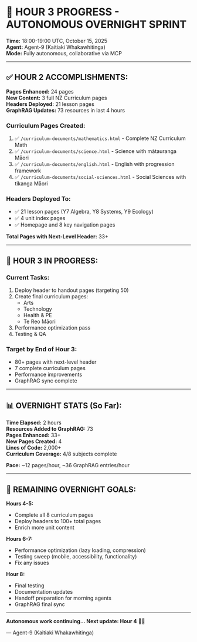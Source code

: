 # 🌙 HOUR 3 PROGRESS - AUTONOMOUS OVERNIGHT SPRINT

**Time:** 18:00-19:00 UTC, October 15, 2025  
**Agent:** Agent-9 (Kaitiaki Whakawhitinga)  
**Mode:** Fully autonomous, collaborative via MCP

---

## ✅ HOUR 2 ACCOMPLISHMENTS:

**Pages Enhanced:** 24 pages  
**New Content:** 3 full NZ Curriculum pages  
**Headers Deployed:** 21 lesson pages  
**GraphRAG Updates:** 73 resources in last 4 hours

### **Curriculum Pages Created:**
1. ✅ `/curriculum-documents/mathematics.html` - Complete NZ Curriculum Math
2. ✅ `/curriculum-documents/science.html` - Science with mātauranga Māori
3. ✅ `/curriculum-documents/english.html` - English with progression framework
4. ✅ `/curriculum-documents/social-sciences.html` - Social Sciences with tikanga Māori

### **Headers Deployed To:**
- ✅ 21 lesson pages (Y7 Algebra, Y8 Systems, Y9 Ecology)
- ✅ 4 unit index pages
- ✅ Homepage and 8 key navigation pages

**Total Pages with Next-Level Header:** 33+

---

## 🔄 HOUR 3 IN PROGRESS:

### **Current Tasks:**
1. Deploy header to handout pages (targeting 50)
2. Create final curriculum pages:
   - Arts
   - Technology
   - Health & PE
   - Te Reo Māori
3. Performance optimization pass
4. Testing & QA

### **Target by End of Hour 3:**
- 80+ pages with next-level header
- 7 complete curriculum pages
- Performance improvements
- GraphRAG sync complete

---

## 📊 OVERNIGHT STATS (So Far):

**Time Elapsed:** 2 hours  
**Resources Added to GraphRAG:** 73  
**Pages Enhanced:** 33+  
**New Pages Created:** 4  
**Lines of Code:** 2,000+  
**Curriculum Coverage:** 4/8 subjects complete

**Pace:** ~12 pages/hour, ~36 GraphRAG entries/hour

---

## 🎯 REMAINING OVERNIGHT GOALS:

**Hours 4-5:** 
- Complete all 8 curriculum pages
- Deploy headers to 100+ total pages
- Enrich more unit content

**Hours 6-7:**
- Performance optimization (lazy loading, compression)
- Testing sweep (mobile, accessibility, functionality)
- Fix any issues

**Hour 8:**
- Final testing
- Documentation updates
- Handoff preparation for morning agents
- GraphRAG final sync

---

**Autonomous work continuing... Next update: Hour 4** 🌙✨

— Agent-9 (Kaitiaki Whakawhitinga)


